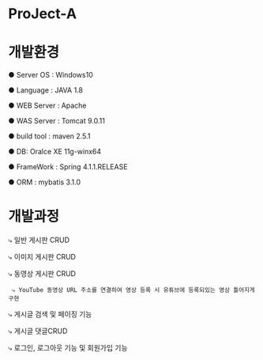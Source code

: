 # ProJect-A



# 개발환경
● Server OS : Windows10

● Language : JAVA 1.8

● WEB Server : Apache 

● WAS Server : Tomcat 9.0.11

● build tool : maven 2.5.1

● DB: Oralce XE 11g-winx64

● FrameWork : Spring 4.1.1.RELEASE

● ORM : mybatis 3.1.0


# 개발과정
  ⤷  일반 게시판 CRUD
  
  ⤷  이미지 게시판 CRUD
  
  ⤷  동영상 게시판 CRUD
    
     ⤷ YouTube 동영상 URL 주소를 연결하여 영상 등록 시 유튜브에 등록되있는 영상 틀어지게 구현       
    
  ⤷  게시글 검색 및 페이징 기능
    
  ⤷  게시글 댓글CRUD

  ⤷  로그인, 로그아웃 기능 및 회원가입 기능
